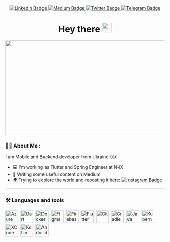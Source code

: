<div id="header" align="center">  
  <div id="badges">
    <a href="https://www.linkedin.com/in/nikita-lapin-%F0%9F%87%BA%F0%9F%87%A6-b7a98615a/">
      <img src="https://img.shields.io/badge/LinkedIn-blue?style=for-the-badge&logo=linkedin&logoColor=white" alt="LinkedIn Badge"/>
    </a>
    <a href="https://medium.com/@nikilapi">
      <img src="https://img.shields.io/badge/Medium-black?style=for-the-badge&logo=medium&logoColor=white" alt="Medium Badge"/>
    </a>
    <a href="https://twitter.com/nik_lapin_">
      <img src="https://img.shields.io/badge/Twitter-blue?style=for-the-badge&logo=twitter&logoColor=white" alt="Twitter Badge"/>
    </a>
    <a href="https://t.me/nikilapi_public">
      <img src="https://img.shields.io/badge/Telegram-blue?style=for-the-badge&logo=telegram&logoColor=white" alt="Telegram Badge"/>
    </a>
  </div>
  
  <img src="https://komarev.com/ghpvc/?username=lapin7771n&style=flat-square&color=blue" alt=""/>
  
  <h1>
    Hey there
    <img src="https://media.giphy.com/media/hvRJCLFzcasrR4ia7z/giphy.gif" width="30px"/>
  </h1>
  
  <img src="https://media.giphy.com/media/qgQUggAC3Pfv687qPC/giphy.gif" width="600" height="300"/>
</div>

### 👨‍💻 About Me :

I am Mobile and Backend developer from Ukraine 🇺🇦

- 💻 I'm working as Flutter and Spring Engineer at N-iX
- 📝 Writing some useful content on Medium
- 🌍 Trying to explore the world and reposting it here: <a href="https://www.linkedin.com/in/nikita-lapin-%F0%9F%87%BA%F0%9F%87%A6-b7a98615a/">
                        <img src="https://img.shields.io/badge/Instagram-blue?style=for-the-badge&logo=instagram&logoColor=white" alt="Instagram Badge"/>
                                                     </a>
---

### 🛠 Languages and tools
<div id="tools">
  <img src="https://cdn.jsdelivr.net/gh/devicons/devicon/icons/azure/azure-original.svg" title="Azure" alt="Azure" width="40" height="40"/>&nbsp;
  <img src="https://cdn.jsdelivr.net/gh/devicons/devicon/icons/dart/dart-original.svg" title="Dart" alt="Dart" width="40" height="40"/>&nbsp;
  <img src="https://cdn.jsdelivr.net/gh/devicons/devicon/icons/docker/docker-original.svg" title="Docker" alt="Docker" width="40" height="40"/>&nbsp;
  <img src="https://cdn.jsdelivr.net/gh/devicons/devicon/icons/figma/figma-original.svg" title="Figma" alt="Figma" width="40" height="40"/>&nbsp;  
  <img src="https://cdn.jsdelivr.net/gh/devicons/devicon/icons/firebase/firebase-plain.svg" title="Firebase" alt="Firebase" width="40" height="40"/>&nbsp; 
  <img src="https://cdn.jsdelivr.net/gh/devicons/devicon/icons/flutter/flutter-original.svg" title="Flutter" alt="Flutter" width="40" height="40"/>&nbsp;   
  <img src="https://cdn.jsdelivr.net/gh/devicons/devicon/icons/git/git-original.svg" title="Git" alt="Git" width="40" height="40"/>&nbsp;  
  <img src="https://cdn.jsdelivr.net/gh/devicons/devicon/icons/gradle/gradle-plain.svg" title="Gradle" alt="Gradle" width="40" height="40"/>&nbsp;   
  <img src="https://cdn.jsdelivr.net/gh/devicons/devicon/icons/java/java-original.svg" title="Java" alt="Java" width="40" height="40"/>&nbsp;
  <img src="https://cdn.jsdelivr.net/gh/devicons/devicon/icons/kubernetes/kubernetes-plain.svg" title="Kubernetes" alt="Kubernetes" width="40" height="40"/>&nbsp;
  <img src="https://cdn.jsdelivr.net/gh/devicons/devicon/icons/xcode/xcode-original.svg" title="XCode" alt="XCode" width="40" height="40"/>&nbsp;
  <img src="https://cdn.jsdelivr.net/gh/devicons/devicon/icons/kotlin/kotlin-original.svg" title="Kotlin" alt="Kotlin" width="40" height="40"/>&nbsp;
  <img src="https://cdn.jsdelivr.net/gh/devicons/devicon/icons/android/android-plain.svg" title="Andorid" alt="Andorid" width="40" height="40"/>&nbsp;
</div>
